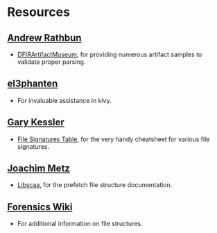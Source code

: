# Resources

## [Andrew Rathbun](https://twitter.com/bunsofwrath12)
* [DFIRArtifactMuseum](https://github.com/AndrewRathbun/DFIRArtifactMuseum), for providing numerous artifact samples to validate proper parsing.

## [el3phanten](https://github.com/el3)
* For invaluable assistance in kivy.

## [Gary Kessler](https://www.linkedin.com/in/garykessler)
* [File Signatures Table](https://www.garykessler.net/library/file_sigs.html), for the very handy cheatsheet for various file signatures.

## [Joachim Metz](https://github.com/joachimmetz)
* [Libscaa](https://github.com/libyal/libscca), for the prefetch file structure documentation.

## [Forensics Wiki](https://forensics.wiki/)
* For additional information on file structures.
